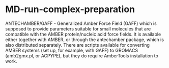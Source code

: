 # MD-run-complex-preparation

ANTECHAMBER/GAFF - Generalized Amber Force Field (GAFF) which is supposed to
provide parameters suitable for small molecules that are compatible with the AMBER protein/nucleic acid force fields. It is available either together with AMBER, or through the antechamber package, which is also distributed separately. There are scripts available for converting AMBER systems (set up, for example, with GAFF) to GROMACS (amb2gmx.pl, or
ACPYPE), but they do require AmberTools installation to work.
